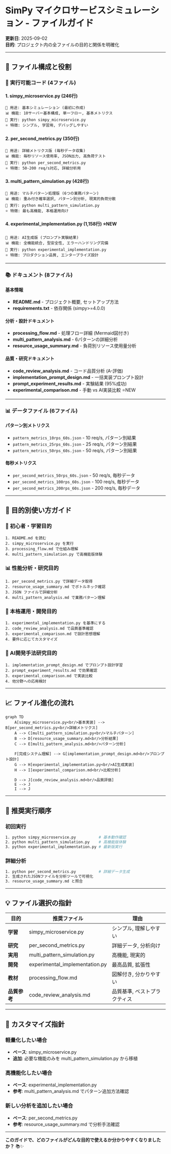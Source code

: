 # SimPy マイクロサービスシミュレーション - ファイルガイド

**更新日**: 2025-09-02  
**目的**: プロジェクト内の全ファイルの目的と関係を明確化

---

## 📁 ファイル構成と役割

### 🚀 **実行可能コード (4ファイル)**

#### **1. simpy_microservice.py** (246行) 
```
🎯 用途: 基本シミュレーション (最初に作成)
📊 機能: 10サーバー基本構成, 単一フロー, 基本メトリクス
🏃 実行: python simpy_microservice.py
⭐ 特徴: シンプル, 学習用, デバッグしやすい
```

#### **2. per_second_metrics.py** (350行)
```
🎯 用途: 詳細メトリクス版 (毎秒データ収集)
📊 機能: 毎秒リソース使用率, JSON出力, 高負荷テスト
🏃 実行: python per_second_metrics.py  
⭐ 特徴: 50-200 req/s対応, 詳細分析用
```

#### **3. multi_pattern_simulation.py** (428行)
```
🎯 用途: マルチパターン処理版 (6つの業務パターン)
📊 機能: 重み付き確率選択, パターン別分析, 現実的負荷分散
🏃 実行: python multi_pattern_simulation.py
⭐ 特徴: 最も高機能, 本格運用向け
```

#### **4. experimental_implementation.py** (1,158行) ⭐NEW
```
🎯 用途: AI生成版 (プロンプト実験結果)
📊 機能: 全機能統合, 型安全性, エラーハンドリング完備
🏃 実行: python experimental_implementation.py
⭐ 特徴: プロダクション品質, エンタープライズ設計
```

---

### 📚 **ドキュメント (8ファイル)**

#### **基本情報**
- **README.md** - プロジェクト概要, セットアップ方法
- **requirements.txt** - 依存関係 (simpy>=4.0.0)

#### **分析・設計ドキュメント**
- **processing_flow.md** - 処理フロー詳細 (Mermaid図付き)
- **multi_pattern_analysis.md** - 6パターンの詳細分析
- **resource_usage_summary.md** - 負荷別リソース使用量分析

#### **品質・研究ドキュメント**  
- **code_review_analysis.md** - コード品質分析 (A-評価)
- **implementation_prompt_design.md** - 一括実装プロンプト設計
- **prompt_experiment_results.md** - 実験結果 (95%成功)
- **experimental_comparison.md** - 手動 vs AI実装比較 ⭐NEW

---

### 📊 **データファイル (6ファイル)**

#### **パターン別メトリクス**
- `pattern_metrics_10rps_60s.json` - 10 req/s, パターン別結果
- `pattern_metrics_25rps_60s.json` - 25 req/s, パターン別結果  
- `pattern_metrics_50rps_60s.json` - 50 req/s, パターン別結果

#### **毎秒メトリクス**
- `per_second_metrics_50rps_60s.json` - 50 req/s, 毎秒データ
- `per_second_metrics_100rps_60s.json` - 100 req/s, 毎秒データ
- `per_second_metrics_200rps_60s.json` - 200 req/s, 毎秒データ

---

## 🎯 **目的別使い方ガイド**

### **🔰 初心者・学習目的**
```
1. README.md を読む
2. simpy_microservice.py を実行
3. processing_flow.md で仕組み理解
4. multi_pattern_simulation.py で高機能版体験
```

### **📊 性能分析・研究目的** 
```
1. per_second_metrics.py で詳細データ取得
2. resource_usage_summary.md でボトルネック確認
3. JSON ファイルで詳細分析
4. multi_pattern_analysis.md で業務パターン理解
```

### **🚀 本格運用・開発目的**
```
1. experimental_implementation.py を基準にする
2. code_review_analysis.md で品質基準確認
3. experimental_comparison.md で設計思想理解
4. 要件に応じてカスタマイズ
```

### **🧪 AI開発手法研究目的**
```
1. implementation_prompt_design.md でプロンプト設計学習  
2. prompt_experiment_results.md で効果確認
3. experimental_comparison.md で実装比較
4. 他分野への応用検討
```

---

## 📈 **ファイル進化の流れ**

```mermaid
graph TD
    A[simpy_microservice.py<br/>基本実装] --> B[per_second_metrics.py<br/>詳細メトリクス]
    A --> C[multi_pattern_simulation.py<br/>マルチパターン]
    B --> D[resource_usage_summary.md<br/>分析結果]
    C --> E[multi_pattern_analysis.md<br/>パターン分析]
    
    F[完成システム理解] --> G[implementation_prompt_design.md<br/>プロンプト設計]
    G --> H[experimental_implementation.py<br/>AI生成実装]
    H --> I[experimental_comparison.md<br/>比較分析]
    
    D --> J[code_review_analysis.md<br/>品質評価]
    E --> J
    I --> J
```

---

## 🎯 **推奨実行順序**

### **初回実行**
```bash
1. python simpy_microservice.py          # 基本動作確認
2. python multi_pattern_simulation.py    # 高機能版体験  
3. python experimental_implementation.py # 最新版実行
```

### **詳細分析**
```bash
1. python per_second_metrics.py          # 詳細データ生成
2. 生成されたJSONファイルを分析ツールで可視化
3. resource_usage_summary.md と照合
```

---

## 💡 **ファイル選択の指針**

| 目的 | 推奨ファイル | 理由 |
|------|-------------|------|
| **学習** | simpy_microservice.py | シンプル, 理解しやすい |
| **研究** | per_second_metrics.py | 詳細データ, 分析向け |
| **実用** | multi_pattern_simulation.py | 高機能, 現実的 |
| **開発** | experimental_implementation.py | 最高品質, 拡張性 |
| **教材** | processing_flow.md | 図解付き, 分かりやすい |
| **品質参考** | code_review_analysis.md | 品質基準, ベストプラクティス |

---

## 🔧 **カスタマイズ指針**

### **軽量化したい場合**
- **ベース**: simpy_microservice.py
- **追加**: 必要な機能のみを multi_pattern_simulation.py から移植

### **高機能化したい場合**  
- **ベース**: experimental_implementation.py
- **参考**: multi_pattern_analysis.md でパターン追加方法確認

### **新しい分析を追加したい場合**
- **ベース**: per_second_metrics.py  
- **参考**: resource_usage_summary.md で分析手法確認

---

**このガイドで、どのファイルがどんな目的で使えるか分かりやすくなりましたか？** 📚✨
